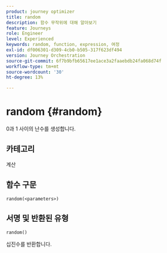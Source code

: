 ```yaml
---
product: journey optimizer
title: random
description: 함수 무작위에 대해 알아보기
feature: Journeys
role: Engineer
level: Experienced
keywords: random, function, expression, 여정
exl-id: df006301-d309-4cb0-b505-317f623df494
version: Journey Orchestration
source-git-commit: 6f7b9bfb65617ee1ace3a2faaebdb24fa068d74f
workflow-type: tm+mt
source-wordcount: '30'
ht-degree: 13%

---
```


# random {#random}

0과 1 사이의 난수를 생성합니다.

## 카테고리

계산

## 함수 구문

`random(<parameters>)`

## 서명 및 반환된 유형

`random()`

십진수를 반환합니다.

